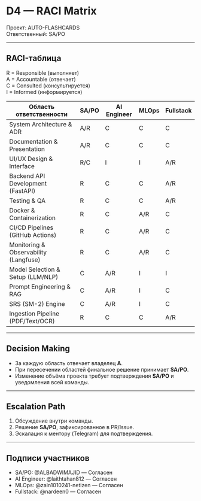 # D4 — RACI Matrix
Проект: AUTO-FLASHCARDS  
Ответственный: SA/PO  

---

## RACI-таблица
R = Responsible (выполняет)  
A = Accountable (отвечает)  
C = Consulted (консультируется)  
I = Informed (информируется)  

| Область ответственности                | SA/PO   | AI Engineer | MLOps  | Fullstack |
|----------------------------------------|---------|-------------|--------|-----------|
| System Architecture & ADR              | A/R     | C           | C      | C         |
| Documentation & Presentation           | A/R     | C           | C      | C         |
| UI/UX Design & Interface               | R/C     | I           | I      | A/R       |
| Backend API Development (FastAPI)      | R       | C           | C      | A/R       |
| Testing & QA                           | R       | C           | C      | A/R       |
| Docker & Containerization              | R       | C           | A/R    | C         |
| CI/CD Pipelines (GitHub Actions)       | R       | C           | A/R    | C         |
| Monitoring & Observability (Langfuse)  | R       | C           | A/R    | C         |
| Model Selection & Setup (LLM/NLP)      | C       | A/R         | I      | I         |
| Prompt Engineering & RAG               | C       | A/R         | I      | C         |
| SRS (SM-2) Engine                      | C       | A/R         | I      | C         |
| Ingestion Pipeline (PDF/Text/OCR)      | R       | C           | C      | A/R       |

---

## Decision Making
- За каждую область отвечает владелец **A**.  
- При пересечении областей финальное решение принимает **SA/PO**.  
- Изменение объёма проекта требует подтверждения **SA/PO** и уведомления всей команды.  

---

## Escalation Path
1. Обсуждение внутри команды.  
2. Решение **SA/PO**, зафиксированное в PR/Issue.  
3. Эскалация к ментору (Telegram) для подтверждения.  

---

## Подписи участников
- SA/PO: @ALBADWIMAJID — Согласен  
- AI Engineer: @laithtahan812 — Согласен  
- MLOps: @zain1010241-netizen — Согласен  
- Fullstack: @nardeen0 — Согласен  
